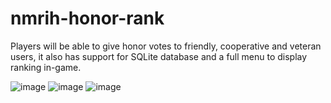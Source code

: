 # nmrih-honor-rank
Players will be able to give honor votes to friendly, cooperative and veteran users, it also has support for SQLite database and a full menu to display ranking in-game.

![image](https://i.imgur.com/YD88Y3G.jpeg)
![image](https://i.imgur.com/osTxq6G.jpeg)
![image](https://i.imgur.com/wEpAsjT.jpeg)
